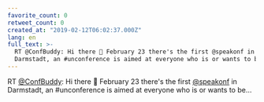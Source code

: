 ```yaml
---
favorite_count: 0
retweet_count: 0
created_at: "2019-02-12T06:02:37.000Z"
lang: en
full_text: >-
  RT @ConfBuddy: Hi there 👋 February 23 there's the first @speakonf in
  Darmstadt, an #unconference is aimed at everyone who is or wants to be…
---
```


RT [@ConfBuddy](https://twitter.com/ConfBuddy): Hi there 👋 February 23 there's
the first [@speakonf](https://twitter.com/speakonf) in Darmstadt, an
#unconference is aimed at everyone who is or wants to be…
